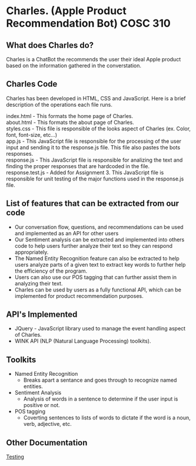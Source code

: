 ﻿# Charles. (Apple Product Recommendation Bot) COSC 310

## What does Charles do?
Charles is a ChatBot the recommends the user their ideal Apple product based on the information gathered in the converstation.

## Charles Code
Charles has been developed in HTML, CSS and JavaScript. Here is a brief description of the operations each file runs.<br/>

index.html - This formats the home page of Charles. <br/>
about.html - This formats the about page of Charles.<br/>
styles.css - This file is responsible of the looks aspect of Charles (ex. Color, font, font-size, etc...)<br/>
app.js - This JavaScript file is responsible for the processing of the user input and sending it to the response.js file. This file also pastes the bots responses.<br/>
response.js - This JavaScript file is responsible for analizing the text and finding the proper responses that are hardcoded in the file.<br/>
response.test.js - Added for Assignment 3. This JavaScript file is responsible for unit testing of the major functions used in the response.js file.<br/>

## List of features that can be extracted from our code
- Our conversation flow, questions, and recommendations can be used and implemented as an API for other users 
- Our Sentiment analysis can be extracted and implemented into others code to help users further analyze their text so they can respond appropriately.
- The Named Entity Recognition feature can also be extracted to help users analyze parts of a given text to extract key words to further help the efficiency of the program.
- Users can also use our POS tagging that can further assist them in analyzing their text.
- Charles can be used by users as a fully functional API, which can be implemented for product recommendation purposes. 

## API's Implemented 
- JQuery - JavaScript library used to manage the event handling aspect of Charles.
- WINK API (NLP (Natural Language Processing) toolkits).
## Toolkits 
- Named Entity Recognition 
  - Breaks apart a sentance and goes through to recognize named entities.
- Sentiment Analysis 
  - Analysis of words in a sentence to determine if the user input is positive or not.
- POS tagging 
  - Coverting sentences to lists of words to dictate if the word is a noun, verb, adjective, etc.
  
 ## Other Documentation 
 [Testing](Automated_Unit_Testing.md)
